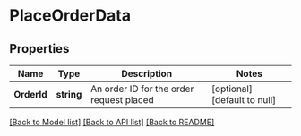 # PlaceOrderData

## Properties
Name | Type | Description | Notes
------------ | ------------- | ------------- | -------------
**OrderId** | **string** | An order ID for the order request placed | [optional] [default to null]

[[Back to Model list]](../README.md#documentation-for-models) [[Back to API list]](../README.md#documentation-for-api-endpoints) [[Back to README]](../README.md)

